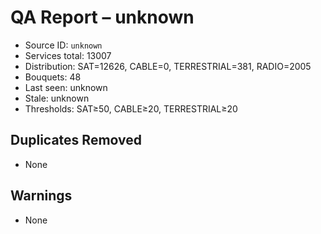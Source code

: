 # QA Report – unknown

- Source ID: `unknown`
- Services total: 13007
- Distribution: SAT=12626, CABLE=0, TERRESTRIAL=381, RADIO=2005
- Bouquets: 48
- Last seen: unknown
- Stale: unknown
- Thresholds: SAT≥50, CABLE≥20, TERRESTRIAL≥20

## Duplicates Removed
- None

## Warnings
- None
